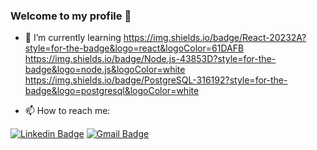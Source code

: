### Welcome to my profile 👋

- 🌱 I’m currently learning https://img.shields.io/badge/React-20232A?style=for-the-badge&logo=react&logoColor=61DAFB https://img.shields.io/badge/Node.js-43853D?style=for-the-badge&logo=node.js&logoColor=white https://img.shields.io/badge/PostgreSQL-316192?style=for-the-badge&logo=postgresql&logoColor=white

- 📫 How to reach me: 

[![Linkedin Badge](https://img.shields.io/badge/higor-0077B5?style=flat-square&logo=Linkedin&logoColor=white&link=https://www.linkedin.com/in/higor-souza-709254213/)](https://www.linkedin.com/in/higor-souza-709254213/) 
[![Gmail Badge](https://img.shields.io/badge/higor-D14836?style=flat-square&logo=Gmail&logoColor=white&link=mailto:hgrprofissional@gmail.com)](mailto:hgrprofissional@gmail.com)
